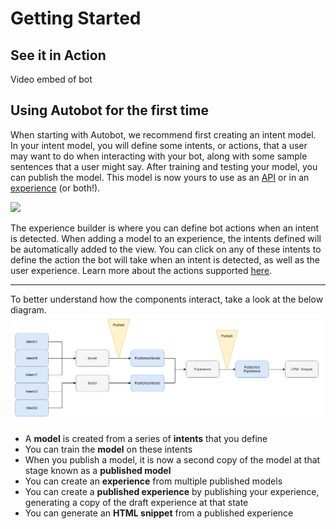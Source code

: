 # Getting Started

## See it in Action

Video embed of bot

## Using Autobot for the first time
When starting with Autobot, we recommend first creating an intent model. In your intent model, you will define some intents, or actions, that a user may want to do when interacting with your bot, along with some sample sentences that a user might say. After training and testing your model, you can publish the model. This model is now yours to use as an [API](autobot/inner/api_export.md) or in an [experience](autobot/inner/experience_builder.md) (or both!).

<div style="width:100%" class="embimage" >
    <img src="assets/create_intent_model.png">
</div>

The experience builder is where you can define bot actions when an intent is detected. When adding a model to an experience, the intents defined will be automatically added to the view. You can click on any of these intents to define the action the bot will take when an intent is detected, as well as the user experience. Learn more about the actions supported [here](autobot/inner/experience_builder.md).

----------

To better understand how the components interact, take a look at the below diagram. 
![Autobot Components](../../assets/autobot-components.png)
* A **model** is created from a series of **intents** that you define
* You can train the **model** on these intents
* When you publish a model, it is now a second copy of the model at that stage known as a **published model**
* You can create an **experience** from multiple published models
* You can create a **published experience** by publishing your experience, generating a copy of the draft experience at that state
* You can generate an **HTML snippet** from a published experience
